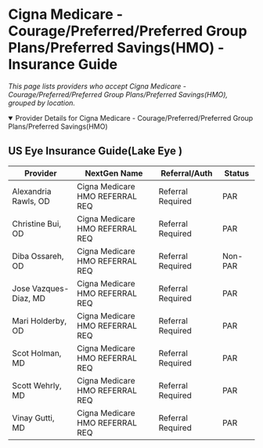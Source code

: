 # Cigna Medicare - Courage/Preferred/Preferred Group Plans/Preferred Savings(HMO) - Insurance Guide

*This page lists providers who accept Cigna Medicare - Courage/Preferred/Preferred Group Plans/Preferred Savings(HMO), grouped by location.*

<details open><summary>Provider Details for Cigna Medicare - Courage/Preferred/Preferred Group Plans/Preferred Savings(HMO)</summary>

## US Eye Insurance Guide(Lake Eye )

| Provider | NextGen Name | Referral/Auth | Status |
|----------|-------------|--------------|--------|
| Alexandria Rawls, OD | Cigna Medicare HMO REFERRAL REQ | Referral Required | PAR |
| Christine Bui, OD | Cigna Medicare HMO REFERRAL REQ | Referral Required | PAR |
| Diba Ossareh, OD | Cigna Medicare HMO REFERRAL REQ | Referral Required | Non-PAR |
| Jose Vazques-Diaz, MD | Cigna Medicare HMO REFERRAL REQ | Referral Required | PAR |
| Mari Holderby, OD | Cigna Medicare HMO REFERRAL REQ | Referral Required | PAR |
| Scot Holman, MD | Cigna Medicare HMO REFERRAL REQ | Referral Required | PAR |
| Scott Wehrly, MD | Cigna Medicare HMO REFERRAL REQ | Referral Required | PAR |
| Vinay Gutti, MD | Cigna Medicare HMO REFERRAL REQ | Referral Required | PAR |

</details>

